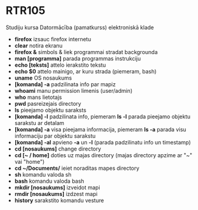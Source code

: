 # RTR105
Studiju kursa Datormācība (pamatkurss) elektroniskā klade
- **firefox** izsauc firefox internetu
- **clear** notira ekranu
- **firefox &** simbols & liek programmai stradat backgrounda
- **man [programma]** parada programmas instrukciju
 - **echo [teksts]** attelo ierakstito tekstu
 - **echo $0** attelo mainigo, ar kuru strada (piemeram, bash)
 - **uname** OS nosaukums
 - **[komanda] -a** padzilinata info par mapiz
 - **whoami** manu permission limenis (user/admin)
 - **who** mans lietotajs
 - **pwd** pasreizejais directory
 - **ls** pieejamo objektu saraksts  
 - **[komanda] -l** padzilinata info, piemeram **ls -l** parada pieejamo objektu sarakstu ar detalam
 - **[komanda] -a** visa pieejama informacija, piemeram **ls -a** parada visu informaciju par objektu sarakstu
 - **[komanda] -al** apvieno **-a** un **-l** (parada padzilinatu info un timestamp)
 - **cd [nosaukums]** change directory
 - **cd [~ / home]** doties uz majas directory (majas directory apzime ar "~" vai "home")
 - **cd ~/Documents/** ieiet noraditas mapes directory
 - **sh** komandu valoda sh
 - **bash** komandu valoda bash
 - **mkdir [nosaukums]** izveidot mapi
 - **rmdir [nosaukums]** izdzest mapi
 - **history** sarakstito komandu vesture
 
 
 
 
